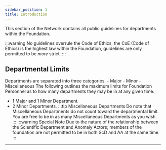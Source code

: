 ```yaml
---
sidebar_position: 1
title: Introduction
---
```


This section of the Network contains all public guidelines for departments within the Foundation. 

:::warning
No guidelines overrule the Code of Ethics, the CoE (Code of Ethics) is the highest law within the Foundation, guidelines are only permitted to be *more* strict.
:::

## Departmental Limits
Departments are separated into three categories. 
    - Major
    - Minor
    - Miscellaneous
The following outlines the maximum limits for Foundation Personnel as to how many departments they may be in at any given time.
- 1 Major and 1 Minor Department.
- 2 Minor Departments.
:::tip Miscellaneous Departments
Do note that Miscellaneous Departments do not count toward the departmental limit. You are free to be in as many Miscellaneous Departments as you wish.
:::
:::warning Special Note
Due to the nature of the relationship between the Scientific Department and Anomaly Actors; members of the foundation are not permitted to be in both ScD and AA at the same time.
:::
---
